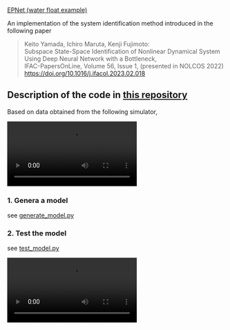 [EPNet (water float example)](https://github.com/maruta/epnet-water-float)

An implementation of the system identification method introduced in the following paper

> Keito Yamada, Ichiro Maruta, Kenji Fujimoto:  
> Subspace State-Space Identification of Nonlinear Dynamical System Using Deep Neural Network with a Bottleneck,  
> IFAC-PapersOnLine, Volume 56, Issue 1,   (presented in NOLCOS 2022)   
> https://doi.org/10.1016/j.ifacol.2023.02.018

## Description of the code in [this repository](https://github.com/maruta/epnet-water-float)
Based on data obtained from the following simulator,

<video src="https://user-images.githubusercontent.com/486675/227118616-bac6cf9d-6527-4da7-9b68-e82353934c27.mp4" autoplay controls="controls" style="max-width: 1920px;">
</video>



### 1. Genera a model 
see [generate_model.py](https://github.com/maruta/epnet-water-float/blob/master/generate_model.py)

### 2. Test the model 
see [test_model.py](https://github.com/maruta/epnet-water-float/blob/master/test_model.py)

<video src="https://user-images.githubusercontent.com/486675/227116589-a65e44d8-b6b9-49a4-920c-4b6f7b40e762.mp4" autoplay controls="controls" style="max-width: 900px;">
</video>


